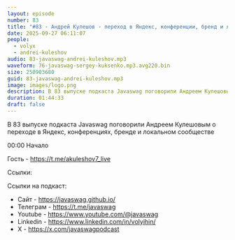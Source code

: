 ```yaml
---
layout: episode
number: 83
title: "#83 - Андрей Кулешов - переход в Яндекс, конференции, бренд и локальные сообщества"
date: 2025-09-27 06:11:07
people:
  - volyx
  - andrei-kuleshov
audio: 83-javaswag-andrei-kuleshov.mp3
waveform: 76-javaswag-sergey-kuksenko.mp3.avg220.bin
size: 250903680  
guid: 83-javaswag-andrei-kuleshov.mp3
image: images/logo.png
description: В 83 выпуске подкаста Javaswag поговорили Андреем Кулешовым о переходе в Яндекс, конференциях, бренде и локальном сообществе
duration: 01:44:33
draft: false
---
```


В 83 выпуске подкаста Javaswag поговорили Андреем Кулешовым о переходе в Яндекс, конференциях, бренде и локальном сообществе

00:00 Начало



Гость - https://t.me/akuleshov7_live

Ссылки: 



Ссылки на подкаст:

* Сайт -  https://javaswag.github.io/
* Телеграм - https://t.me/javaswag
* Youtube - https://www.youtube.com/@javaswag
* Linkedin - https://www.linkedin.com/in/volyihin/
* X - https://x.com/javaswagpodcast
